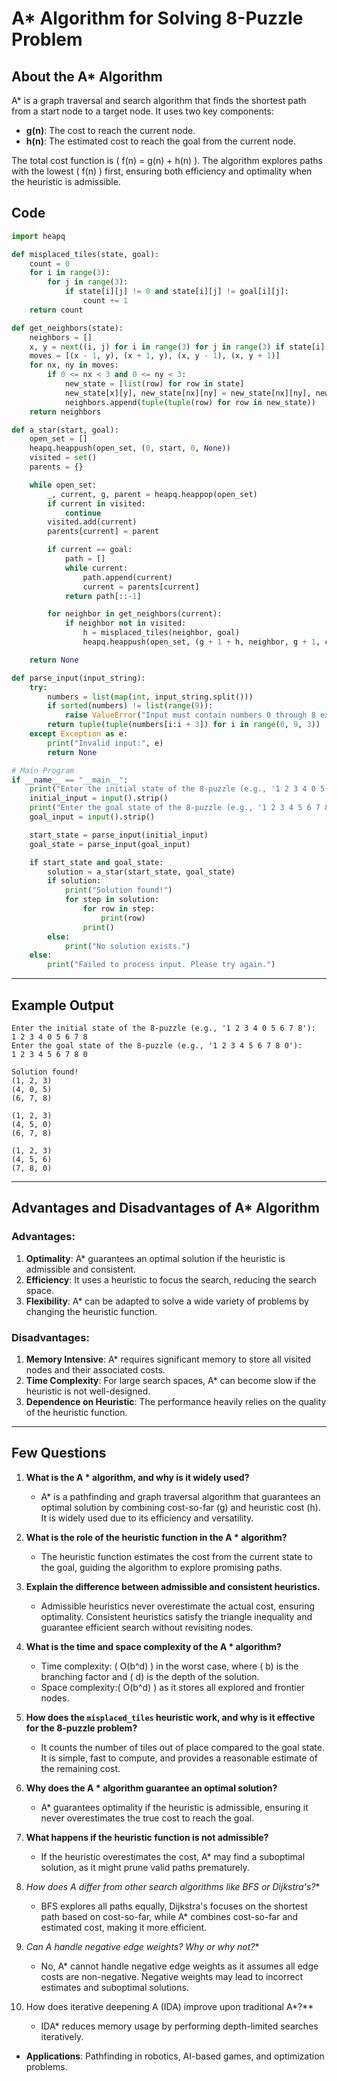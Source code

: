 # A* Algorithm for Solving 8-Puzzle Problem

## About the A* Algorithm
A* is a graph traversal and search algorithm that finds the shortest path from a start node to a target node. It uses two key components:
- **g(n)**: The cost to reach the current node.
- **h(n)**: The estimated cost to reach the goal from the current node.

The total cost function is \( f(n) = g(n) + h(n) \). The algorithm explores paths with the lowest \( f(n) \) first, ensuring both efficiency and optimality when the heuristic is admissible.


## Code
```python
import heapq

def misplaced_tiles(state, goal):
    count = 0
    for i in range(3):
        for j in range(3):
            if state[i][j] != 0 and state[i][j] != goal[i][j]:
                count += 1
    return count

def get_neighbors(state):
    neighbors = []
    x, y = next((i, j) for i in range(3) for j in range(3) if state[i][j] == 0)
    moves = [(x - 1, y), (x + 1, y), (x, y - 1), (x, y + 1)]
    for nx, ny in moves:
        if 0 <= nx < 3 and 0 <= ny < 3:
            new_state = [list(row) for row in state]
            new_state[x][y], new_state[nx][ny] = new_state[nx][ny], new_state[x][y]
            neighbors.append(tuple(tuple(row) for row in new_state))
    return neighbors

def a_star(start, goal):
    open_set = []
    heapq.heappush(open_set, (0, start, 0, None))
    visited = set()
    parents = {}

    while open_set:
        _, current, g, parent = heapq.heappop(open_set)
        if current in visited:
            continue
        visited.add(current)
        parents[current] = parent

        if current == goal:
            path = []
            while current:
                path.append(current)
                current = parents[current]
            return path[::-1]

        for neighbor in get_neighbors(current):
            if neighbor not in visited:
                h = misplaced_tiles(neighbor, goal)
                heapq.heappush(open_set, (g + 1 + h, neighbor, g + 1, current))

    return None

def parse_input(input_string):
    try:
        numbers = list(map(int, input_string.split()))
        if sorted(numbers) != list(range(9)):
            raise ValueError("Input must contain numbers 0 through 8 exactly once.")
        return tuple(tuple(numbers[i:i + 3]) for i in range(0, 9, 3))
    except Exception as e:
        print("Invalid input:", e)
        return None

# Main Program
if __name__ == "__main__":
    print("Enter the initial state of the 8-puzzle (e.g., '1 2 3 4 0 5 6 7 8'):")
    initial_input = input().strip()
    print("Enter the goal state of the 8-puzzle (e.g., '1 2 3 4 5 6 7 8 0'):")
    goal_input = input().strip()

    start_state = parse_input(initial_input)
    goal_state = parse_input(goal_input)

    if start_state and goal_state:
        solution = a_star(start_state, goal_state)
        if solution:
            print("Solution found!")
            for step in solution:
                for row in step:
                    print(row)
                print()
        else:
            print("No solution exists.")
    else:
        print("Failed to process input. Please try again.")
```

---

## Example  Output

```
Enter the initial state of the 8-puzzle (e.g., '1 2 3 4 0 5 6 7 8'):
1 2 3 4 0 5 6 7 8
Enter the goal state of the 8-puzzle (e.g., '1 2 3 4 5 6 7 8 0'):
1 2 3 4 5 6 7 8 0

Solution found!
(1, 2, 3)
(4, 0, 5)
(6, 7, 8)

(1, 2, 3)
(4, 5, 0)
(6, 7, 8)

(1, 2, 3)
(4, 5, 6)
(7, 8, 0)
```

---

## Advantages and Disadvantages of A* Algorithm

### Advantages:
1. **Optimality**: A* guarantees an optimal solution if the heuristic is admissible and consistent.
2. **Efficiency**: It uses a heuristic to focus the search, reducing the search space.
3. **Flexibility**: A* can be adapted to solve a wide variety of problems by changing the heuristic function.

### Disadvantages:
1. **Memory Intensive**: A* requires significant memory to store all visited nodes and their associated costs.
2. **Time Complexity**: For large search spaces, A* can become slow if the heuristic is not well-designed.
3. **Dependence on Heuristic**: The performance heavily relies on the quality of the heuristic function.

---

## Few Questions
1. **What is the A * algorithm, and why is it widely used?**
   - A* is a pathfinding and graph traversal algorithm that guarantees an optimal solution by combining cost-so-far (g) and heuristic cost (h). It is widely used due to its efficiency and versatility.

2. **What is the role of the heuristic function in the A * algorithm?**
   - The heuristic function estimates the cost from the current state to the goal, guiding the algorithm to explore promising paths.

3. **Explain the difference between admissible and consistent heuristics.**
   - Admissible heuristics never overestimate the actual cost, ensuring optimality. Consistent heuristics satisfy the triangle inequality and guarantee efficient search without revisiting nodes.

4. **What is the time and space complexity of the A * algorithm?**
   - Time complexity: ( O(b^d) ) in the worst case, where ( b) is the branching factor and ( d) is the depth of the solution.
   - Space complexity:( O(b^d) ) as it stores all explored and frontier nodes.

5. **How does the `misplaced_tiles` heuristic work, and why is it effective for the 8-puzzle problem?**
   - It counts the number of tiles out of place compared to the goal state. It is simple, fast to compute, and provides a reasonable estimate of the remaining cost.

6. **Why does the A * algorithm guarantee an optimal solution?**
   - A* guarantees optimality if the heuristic is admissible, ensuring it never overestimates the true cost to reach the goal.

7. **What happens if the heuristic function is not admissible?**
   - If the heuristic overestimates the cost, A* may find a suboptimal solution, as it might prune valid paths prematurely.

8. **How does A* differ from other search algorithms like BFS or Dijkstra's?**
   - BFS explores all paths equally, Dijkstra's focuses on the shortest path based on cost-so-far, while A* combines cost-so-far and estimated cost, making it more efficient.

9. **Can A* handle negative edge weights? Why or why not?**
    - No, A* cannot handle negative edge weights as it assumes all edge costs are non-negative. Negative weights may lead to incorrect estimates and suboptimal solutions.

10. How does iterative deepening A (IDA) improve upon traditional A*?**
    - IDA* reduces memory usage by performing depth-limited searches iteratively.

- **Applications**: Pathfinding in robotics, AI-based games, and optimization problems.


